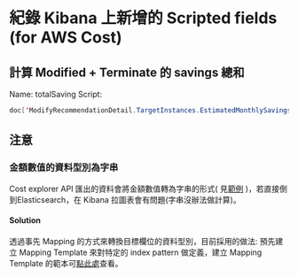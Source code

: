 # 紀錄 Kibana 上新增的 Scripted fields (for AWS Cost)
## 計算 Modified + Terminate 的 savings 總和
Name: totalSaving
Script:
```java
doc['ModifyRecommendationDetail.TargetInstances.EstimatedMonthlySavings'].sum() + doc['TerminateRecommendationDetail.EstimatedMonthlySavings'].sum()
```
## 注意
### 金額數值的資料型別為字串
Cost explorer API 匯出的資料會將金額數值轉為字串的形式( 見[範例](./sample/ec2_right_sizing.json) )，若直接倒到Elasticsearch，在 Kibana 拉圖表會有問題(字串沒辦法做計算)。
#### Solution
透過事先 Mapping 的方式來轉換目標欄位的資料型別，目前採用的做法: 預先建立 Mapping Template 來對特定的 index pattern 做定義，建立 Mapping Template 的範本可[點此處](./template/cost_optimizing.json)查看。
